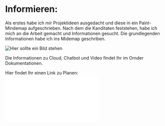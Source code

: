 # Informieren: 
Als erstes habe ich mir Projektideen ausgedacht und diese in ein Paint-Mindemap aufgeschrieben. 
Nach dem die Kanditaten feststehen, habe ich mich an die Arbeit gemacht und Informationen gesucht. Die grundlegenden Informationen habe ich ins Midemap geschriben.  


![Hier sollte ein Bild stehen](Images/)


Die Informationen zu Cloud, Chatbot und Video findet Ihr im Ornder Dokumentationen. 



Hier findet Ihr einen Link zu Planen: 
![02_Planung](02_Planung.md)

